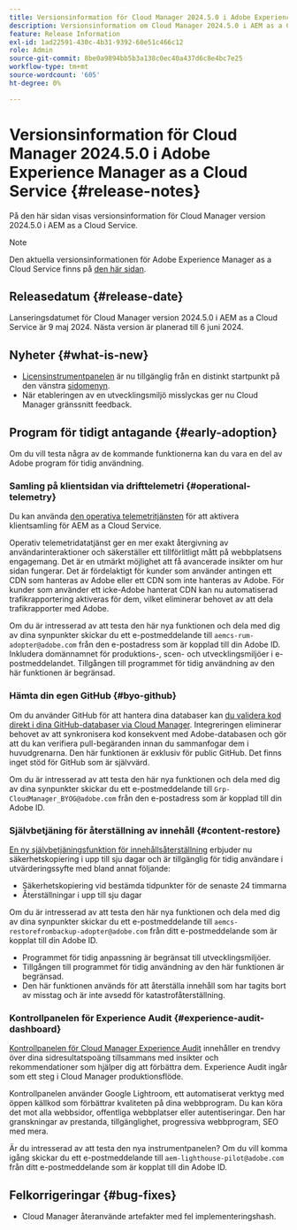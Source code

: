 ```yaml
---
title: Versionsinformation för Cloud Manager 2024.5.0 i Adobe Experience Manager as a Cloud Service
description: Versionsinformation om Cloud Manager 2024.5.0 i AEM as a Cloud Service.
feature: Release Information
exl-id: 1ad22591-430c-4b31-9392-60e51c466c12
role: Admin
source-git-commit: 8be0a9894bb5b3a138c0ec40a437d6c8e4bc7e25
workflow-type: tm+mt
source-wordcount: '605'
ht-degree: 0%

---
```


# Versionsinformation för Cloud Manager 2024.5.0 i Adobe Experience Manager as a Cloud Service {#release-notes}

På den här sidan visas versionsinformation för Cloud Manager version 2024.5.0 i AEM as a Cloud Service.

>[!NOTE]
>
>Den aktuella versionsinformationen för Adobe Experience Manager as a Cloud Service finns på [den här sidan](/help/release-notes/release-notes-cloud/release-notes-current.md).

## Releasedatum {#release-date}

Lanseringsdatumet för Cloud Manager version 2024.5.0 i AEM as a Cloud Service är 9 maj 2024. Nästa version är planerad till 6 juni 2024.

## Nyheter {#what-is-new}

* [Licensinstrumentpanelen](/help/implementing/cloud-manager/license-dashboard.md) är nu tillgänglig från en distinkt startpunkt på den vänstra [sidomenyn](/help/implementing/cloud-manager/navigation.md).
* När etableringen av en utvecklingsmiljö misslyckas ger nu Cloud Manager gränssnitt feedback.

## Program för tidigt antagande {#early-adoption}

Om du vill testa några av de kommande funktionerna kan du vara en del av Adobe program för tidig användning.

### Samling på klientsidan via drifttelemetri {#operational-telemetry}

Du kan använda [den operativa telemetritjänsten](/help/implementing/cloud-manager/content-requests.md#cliendside-collection) för att aktivera klientsamling för AEM as a Cloud Service.

Operativ telemetridatatjänst ger en mer exakt återgivning av användarinteraktioner och säkerställer ett tillförlitligt mått på webbplatsens engagemang. Det är en utmärkt möjlighet att få avancerade insikter om hur sidan fungerar. Det är fördelaktigt för kunder som använder antingen ett CDN som hanteras av Adobe eller ett CDN som inte hanteras av Adobe. För kunder som använder ett icke-Adobe hanterat CDN kan nu automatiserad trafikrapportering aktiveras för dem, vilket eliminerar behovet av att dela trafikrapporter med Adobe.

Om du är intresserad av att testa den här nya funktionen och dela med dig av dina synpunkter skickar du ett e-postmeddelande till `aemcs-rum-adopter@adobe.com` från den e-postadress som är kopplad till din Adobe ID. Inkludera domännamnet för produktions-, scen- och utvecklingsmiljöer i e-postmeddelandet.  Tillgången till programmet för tidig användning av den här funktionen är begränsad.

### Hämta din egen GitHub {#byo-github}

Om du använder GitHub för att hantera dina databaser kan [du validera kod direkt i dina GitHub-databaser via Cloud Manager](/help/implementing/cloud-manager/managing-code/private-repositories.md). Integreringen eliminerar behovet av att synkronisera kod konsekvent med Adobe-databasen och gör att du kan verifiera pull-begäranden innan du sammanfogar dem i huvudgrenarna. Den här funktionen är exklusiv för public GitHub. Det finns inget stöd för GitHub som är självvärd.

Om du är intresserad av att testa den här nya funktionen och dela med dig av dina synpunkter skickar du ett e-postmeddelande till `Grp-CloudManager_BYOG@adobe.com` från den e-postadress som är kopplad till din Adobe ID.

### Självbetjäning för återställning av innehåll {#content-restore}

[En ny självbetjäningsfunktion för innehållsåterställning](/help/operations/restore.md) erbjuder nu säkerhetskopiering i upp till sju dagar och är tillgänglig för tidig användare i utvärderingssyfte med bland annat följande:

* Säkerhetskopiering vid bestämda tidpunkter för de senaste 24 timmarna
* Återställningar i upp till sju dagar

Om du är intresserad av att testa den här nya funktionen och dela med dig av dina synpunkter skickar du ett e-postmeddelande till `aemcs-restorefrombackup-adopter@adobe.com` från ditt e-postmeddelande som är kopplat till din Adobe ID.

* Programmet för tidig anpassning är begränsat till utvecklingsmiljöer.
* Tillgången till programmet för tidig användning av den här funktionen är begränsad.
* Den här funktionen används för att återställa innehåll som har tagits bort av misstag och är inte avsedd för katastrofåterställning.

### Kontrollpanelen för Experience Audit {#experience-audit-dashboard}

[Kontrollpanelen för Cloud Manager Experience Audit](/help/implementing/cloud-manager/experience-audit-dashboard.md) innehåller en trendvy över dina sidresultatspoäng tillsammans med insikter och rekommendationer som hjälper dig att förbättra dem. Experience Audit ingår som ett steg i Cloud Manager produktionsflöde.

Kontrollpanelen använder Google Lightroom, ett automatiserat verktyg med öppen källkod som förbättrar kvaliteten på dina webbprogram. Du kan köra det mot alla webbsidor, offentliga webbplatser eller autentiseringar. Den har granskningar av prestanda, tillgänglighet, progressiva webbprogram, SEO med mera.

Är du intresserad av att testa den nya instrumentpanelen? Om du vill komma igång skickar du ett e-postmeddelande till `aem-lighthouse-pilot@adobe.com` från ditt e-postmeddelande som är kopplat till din Adobe ID.

## Felkorrigeringar {#bug-fixes}

* Cloud Manager återanvände artefakter med fel implementeringshash.

